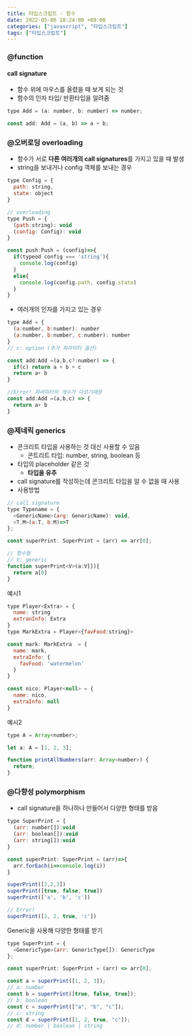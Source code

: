 ```yaml
---
title: 타입스크립트 - 함수
date: 2022-05-06 18:24:00 +09:00
categories: ["javascript", "타입스크립트"]
tags: ["타입스크립트"]
---
```


### @function

#### call signature

- 함수 위에 마우스를 올렸을 때 보게 되는 것
- 함수의 인자 타입/ 반환타입을 알려줌

```js
type Add = (a: number, b: number) => number;

const add: Add = (a, b) => a + b;
```

### @오버로딩 overloading

- 함수가 서로 **다른 여러개의 call signatures**를 가지고 있을 때 발생
- string을 보내거나 config 객체를 보내는 경우

```js
type Config = {
  path: string,
  state: object
}

// overloading
type Push = {
  (path:string): void
  (config: Config): void
}

const push:Push = (config)=>{
  if(typeod config === 'string'){
    console.log(config)
  }
  else{
    console.log(config.path, config.state)
  }
}
```

- 여러개의 인자를 가지고 있는 경우

```js
type Add = {
  (a:number, b:number): number
  (a:number, b:number, c:number): number
}
// c: option (추가 파라미터 옵션)

const add:Add =(a,b,c?:number) => {
  if(c) return a + b + c
  return a+ b
}

//Error! 파라미터의 개수가 다르기때문
const add:Add =(a,b,c) => {
  return a+ b
}
```

### @제네릭 generics

- 콘크리트 타입을 사용하는 것 대신 사용할 수 있음
  - 콘트리트 타입: number, string, boolean 등
- 타입의 placeholder 같은 것
  - **타입을 유추**
- call signature를 작성하는데 콘크리트 타입을 알 수 없을 때 사용
- 사용방법

```js
// call signature
type Typename = {
  <GenericName>(arg: GenericName): void,
  <T,M>(a:T, b:M)=>T
};

const superPrint: SuperPrint = (arr) => arr[0];

// 함수형
// V: generic
function superPrint<V>(a:V[]){
  return a[0]
}
```

예시1

```js
type Player<Extra> = {
  name: string
  extranInfo: Extra
}
type MarkExtra = Player<{favFood:string}>

const mark: MarkExtra  = {
  name: mark,
  extraInfo: {
    favFood: 'watermelon'
  }
}

const nico: Player<null> = {
  name: nico,
  extraInfo: null
}
```

예시2

```js
type A = Array<number>;

let a: A = [1, 2, 3];

function printAllNumbers(arr: Array<number>) {
  return;
}
```

### @다향성 polymorphism

- call signature을 하나하나 만들어서 다양한 형태를 받음

```js
type SuperPrint = {
  (arr: number[]):void
  (arr: boolean[]):void
  (arr: string[]):void
}

const superPrint: SuperPrint = (arr)=>{
  arr.forEach(i=>console.log(i))
}

superPrint([1,2,3])
superPrint([true, false, true])
superPrint(['a', 'b', 'c'])

// Error!
superPrint([1, 2, true, 'c'])
```

Generic을 사용해 다양한 형태를 받기

```js
type SuperPrint = {
  <GenericType>(arr: GenericType[]): GenericType
};

const superPrint: SuperPrint = (arr) => arr[0];

const a = superPrint([1, 2, 3]);
// a: number
const b = superPrint([true, false, true]);
// b: boolean
const c = superPrint(["a", "b", "c"]);
// c: string
const d = superPrint([1, 2, true, "c"]);
// d: number | boolean | string
```

